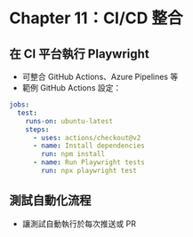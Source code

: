 # Chapter 11：CI/CD 整合

## 在 CI 平台執行 Playwright
- 可整合 GitHub Actions、Azure Pipelines 等
- 範例 GitHub Actions 設定：
```yaml
jobs:
  test:
    runs-on: ubuntu-latest
    steps:
      - uses: actions/checkout@v2
      - name: Install dependencies
        run: npm install
      - name: Run Playwright tests
        run: npx playwright test
```

## 測試自動化流程
- 讓測試自動執行於每次推送或 PR